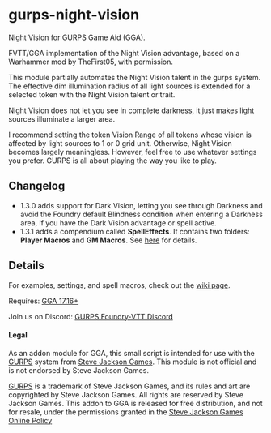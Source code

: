 # gurps-night-vision
Night Vision for GURPS Game Aid (GGA). 

FVTT/GGA implementation of the Night Vision advantage, based on a Warhammer mod by TheFirst05, with permission.

This module partially automates the Night Vision talent in the gurps system. The effective dim illumination radius of all light sources is extended for a selected token with the Night Vision talent or trait.

Night Vision does not let you see in complete darkness, it just makes light sources illuminate a larger area. 

I recommend setting the token Vision Range of all tokens whose vision is affected by light sources to 1 or 0 grid unit. Otherwise, Night Vision becomes largely meaningless. However, feel free to use whatever settings you prefer. GURPS is all about playing the way you like to play.

## Changelog
- 1.3.0 adds support for Dark Vision, letting you see through Darkness and avoid the Foundry default Blindness condition when entering a Darkness area, if you have the Dark Vision advantage or spell active. 
- 1.3.1 adds a compendium called **SpellEffects**. It contains two folders: **Player Macros** and **GM Macros**. See [here](https://github.com/devakm/gurps-night-vision/wiki#compendium-macros) for details.

## Details
For examples, settings, and spell macros, check out the [wiki page](https://github.com/devakm/gurps-night-vision/wiki).

Requires: [GGA 17.16+](https://github.com/crnormand/gurps/tree/main)

Join us on Discord: [GURPS Foundry-VTT Discord](https://discord.gg/6xJBcYWyED)

#### Legal

As an addon module for GGA, this small script is intended for use with the [GURPS](http://www.sjgames.com/gurps) system from [Steve Jackson Games](ttp://www.sjgames.com). This module is not official and is not endorsed by Steve Jackson Games.

[GURPS](http://www.sjgames.com/gurps) is a trademark of Steve Jackson Games, and its rules and art are copyrighted by Steve Jackson Games. All rights are reserved by Steve Jackson Games. This addon to GGA is released for free distribution, and not for resale, under the permissions granted in the [Steve Jackson Games Online Policy](http://www.sjgames.com/general/online_policy.html)


